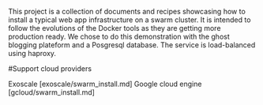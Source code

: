 This project is a collection of documents and recipes showcasing how to install a typical web app infrastructure on a swarm cluster.
It is intended to follow the evolutions of the Docker tools as they are getting more production ready.
We chose to do this demonstration with the ghost blogging plateform and a Posgresql database. The service is load-balanced using haproxy.

#Support cloud providers

Exoscale [exoscale/swarm_install.md]
Google cloud engine [gcloud/swarm_install.md]
